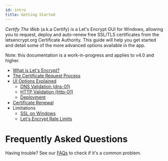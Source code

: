 ```yaml
---
id: intro
title: Getting Started
---
```


*Certify The Web* (a.k.a Certify) is a Let's Encrypt GUI for Windows, allowing you to request, deploy and auto-renew free SSL/TLS certificates from the letsencrypt.org Certificate Authority. This guide will help you get started and detail some of the more advanced options available in the app.

Note: this documentation is a work-in-progress and applies to v4.0 and higher.

- [What is Let's Encrypt?](letsencrypt.md)
- [The Certificate Request Process](certificate-process.md)
- [UI Options Explained](ui-options.md)
    - [DNS Validation (dns-01)](dns-validation.md)
    - [HTTP Validation (http-01)](http-validation.md)
    - [Deployment](deployment.md)
- [Certificate Renewal](renewals.md)
- Limitations
    - [SSL on Windows](ssl-window.mds)
    - [Let's Encrypt Rate Limits](https://letsencrypt.org/docs/rate-limits/)

# Frequently Asked Questions
Having trouble? See our [FAQs](faq.md) to check if it's a common problem.


